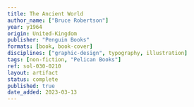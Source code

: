 ```yaml
---
title: The Ancient World
author_name: ["Bruce Robertson"]
year: y1964
origin: United-Kingdom
publisher: "Penguin Books"
formats: [book, book-cover]
disciplines: ["graphic-design", typography, illustration]
tags: [non-fiction, "Pelican Books"]
ref: sol-030-0210
layout: artifact
status: complete
published: true
date_added: 2023-03-13
---
```

